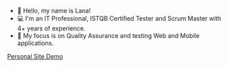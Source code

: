 * :wave: Hello, my name is Lana!
* :computer: I'm an IT Professional, ISTQB Certified Tester and Scrum Master with 4+ years of experience.
* :iphone: My focus is on Quality Assurance and testing Web and Mobile applications.

[Personal Site Demo](https://lana-20.github.io/cv/)
